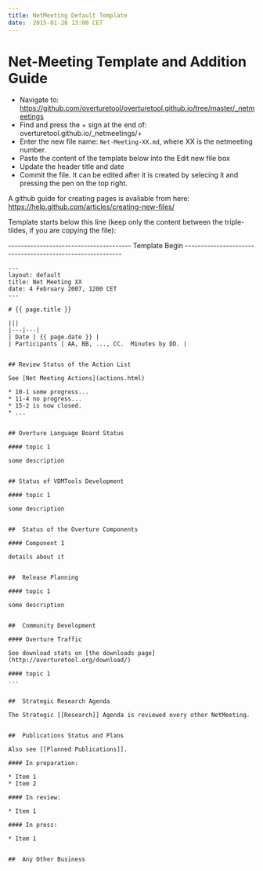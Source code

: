 ```yaml
---
title: NetMeeting Default Template
date:  2015-01-28 13:00 CET
---
```


# Net-Meeting Template and Addition Guide

<!-- _This template should be copied to the `_netmeetings/` directory and edited appropriately._ -->

* Navigate to: https://github.com/overturetool/overturetool.github.io/tree/master/_netmeetings
* Find and press the + sign at the end of: overturetool.github.io/_netmeetings/+
* Enter the new file name: `Net-Meeting-XX.md`, where XX is the netmeeting number.
* Paste the content of the template below into the Edit new file box
* Update the header title and date
* Commit the file. It can be edited after it is created by selecing it and pressing the pen on the top right.

A github guide for creating pages is avaliable from here: https://help.github.com/articles/creating-new-files/

Template starts below this line (keep only the content between the triple-tildes, if you are copying the file):

--------------------------------------- Template Begin ----------------------------------------------------------

~~~
---
layout: default
title: Net Meeting XX
date: 4 February 2007, 1200 CET
---

# {{ page.title }}

|||
|---|---|
| Date | {{ page.date }} |
| Participants | AA, BB, ..., CC.  Minutes by DD. |


## Review Status of the Action List

See [Net Meeting Actions](actions.html)

* 10-1 some progress...
* 11-4 no progress...
* 15-2 is now closed.
* ...


## Overture Language Board Status

#### topic 1

some description


## Status of VDMTools Development

#### topic 1

some description


##  Status of the Overture Components

#### Component 1

details about it


##  Release Planning

#### topic 1

some description


##  Community Development

#### Overture Traffic

See download stats on [the downloads page](http://overturetool.org/download/)

#### topic 1
...


##  Strategic Research Agenda

The Strategic [[Research]] Agenda is reviewed every other NetMeeting.


##  Publications Status and Plans

Also see [[Planned Publications]].

#### In preparation:

* Item 1
* Item 2

#### In review:

* Item 1

#### In press:

* Item 1


##  Any Other Business

~~~
